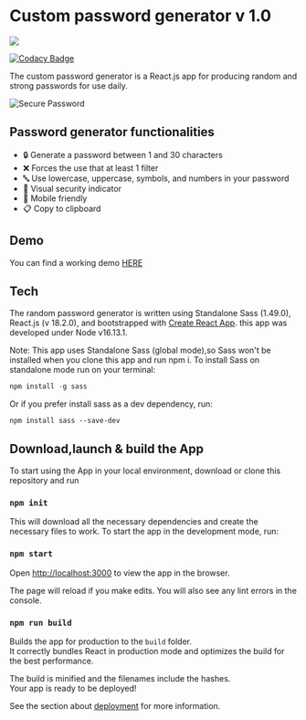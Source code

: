 # Custom password generator v 1.0

![](https://www.ajsevillano.com/pg-screenshot.jpg)

[![Codacy Badge](https://app.codacy.com/project/badge/Grade/932b456405d340868271fe85ef9a672f)](https://www.codacy.com/gh/ajsevillano/password-generator/dashboard?utm_source=github.com&utm_medium=referral&utm_content=ajsevillano/password-generator&utm_campaign=Badge_Grade)

The custom password generator is a React.js app for producing random and strong passwords for use daily.

![Secure Password](https://user-images.githubusercontent.com/35935634/174480940-2e787f38-bcc5-4922-b6cc-8298f374bdb6.gif)

## Password generator functionalities

- 🔒 Generate a password between 1 and 30 characters
- ❌ Forces the use that at least 1 filter
- 🔤 Use lowercase, uppercase, symbols, and numbers in your password
- 🎨 Visual security indicator
- 📱 Mobile friendly
- 📋 Copy to clipboard

## Demo

You can find a working demo [HERE](https://lucid-goldberg-c11d8e.netlify.app/)

## Tech

The random password generator is written using Standalone Sass (1.49.0), React.js (v 18.2.0), and bootstrapped with [Create React App](https://github.com/facebook/create-react-app). this app was developed under Node v16.13.1.

Note: This app uses Standalone Sass (global mode),so Sass won't be installed when you clone this app and run npm i.
To install Sass on standalone mode run on your terminal:

```javascript
npm install -g sass
```

Or if you prefer install sass as a dev dependency, run:

```
npm install sass --save-dev
```

## Download,launch & build the App

To start using the App in your local environment, download or clone this repository and run

### `npm init`

This will download all the necessary dependencies and create the necessary files to work. To start the app in the development mode, run:

### `npm start`

Open [http://localhost:3000](http://localhost:3000) to view the app in the browser.

The page will reload if you make edits. You will also see any lint errors in the console.

### `npm run build`

Builds the app for production to the `build` folder.\
It correctly bundles React in production mode and optimizes the build for the best performance.

The build is minified and the filenames include the hashes.\
Your app is ready to be deployed!

See the section about [deployment](https://facebook.github.io/create-react-app/docs/deployment) for more information.
